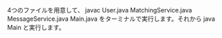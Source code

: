 4つのファイルを用意して、
javac User.java MatchingService.java MessageService.java Main.java
をターミナルで実行します。それから
java Main
と実行します。
